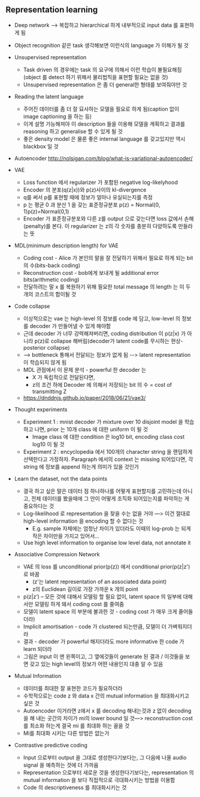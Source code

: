 ## Representation learning
* Deep network —> 복잡하고 hierarchical 하게 내부적으로 input data 를 표현하게 됨
* Object recognition 같은 task 생각해보면 이런식의 language 가 이해가 될 것
* Unsupervised representation
	* Task driven 의 경우에는 task 의 요구에 의해서 이런 학습이 불필요해짐(object 를 detect 하기 위해서 물리법칙을 표현할 필요는 없을 것)
	* Unsupervised representation 은 좀 더 general한 형태를 보여줘야만 것
* Reading the latent language
	* 주어진 데이터를 좀 더 잘 묘사하는 모델을 필요로 하게 됨(caption 없이 image captioning 을 하는 등)
	* 이게 설명 가능해져야 이 description 들을 이용해 모델을 계획하고 결과를 reasoning 하고 generalise 할 수 있게 될 것
	* 좋은 density model 은 물론 좋은 internal language 를 갖고있지만 역시 blackbox 일 것
* Autoencoder
	http://nolsigan.com/blog/what-is-variational-autoencoder/		
* VAE
	* Loss function 에서 regularizer 가 포함된 negative log-likelyhood
	* Encoder 의 분포(q(z|x))와 p(z)사이의 kl-divergence 
	* q를 써서 p를 표현할 때에 정보가 얼마나 유실되는지를 측정
	* p 는 평균 0 과 분산 1 을 갖는 표준정규분포 p(z) = Normal(0, 1)p(z)=Normal(0,1)
	* Encoder 가 표준정규분포와 다른 z를 output 으로 갖는다면 loss 값에서 손해(penalty)를 본다. 이 regularizer 는 z의 각 숫자를 충분히 다양하도록 만들라는 뜻
* MDL(minimum description length) for VAE
	* Coding cost - Alice 가 본인의 말을 잘 전달하기 위해서 필요로 하게 되는 bit의 수(bits-back coding)
	* Reconstruction cost - bob에게 보내게 될 additional error bits(arithmetic coding)
	* 전달하려는 말 x 를 복원하기 위해 필요한 total message 의 length 는 이 두개의 코스트의 합이될 것
* Code collapse
	* 이상적으로는 vae 는 high-level 의 정보를 code 에 담고, low-level 의 정보를 decoder 가 만들어낼 수 있게 해야함
	* 근데 decoder 가 너무 강력해져버리면, coding distribution 이 p(z|x) 가 아니라 p(z)로 collapse 해버림(decoder가 latent code를 무시하는 현상- posterior collapse)
	* --> bottleneck 통해서 전달되는 정보가 없게 됨 --> latent representation 이 학습되지 않게 됨
	* MDL 관점에서 이 문제 분석 - powerful 한 decoder 는 
		* X 가 독립적으로 전달된다면, 
		* z의 조건 하에 Decoder 에 의해서 저장되는 bit 의 수 = cost of transmitting Z
	* https://dnddnjs.github.io/paper/2018/06/21/vae3/
* Thought experiments
	* Experiment 1 : mnist decoder 가 mixture over 10 disjoint model 을 학습하고 나면, prior 는 10개 class 에 대한 uniform 이 될 것
		* Image class 에 대한 condition 은 log10 bit, encoding class cost log10 이 될 것
	* Experiment 2 : encyclopedia 에서 100개의 character string 을 랜덤하게 선택한다고 가정하자. Paragraph 에서의 context 는 missing 되어있다면, 각 string 에 정보를 append 하는게 의미가 있을 것인가


* Learn the dataset, not the data points
	* 결국 하고 싶은 말은 데이터 점 하나하나를 어떻게 표현할지를 고민하는데 아니고, 전체 데이터를 봤을때에 그 안이 어떻게 조직화 되어있는지를 파악하는 게 중요하다는 것
	* Log-likelihood 로 representation 을 찾을 수는 없을 거야 —> 이건 절대로 high-level information 을 encoding 할 수 없다는 것
		* E.g. sample 자체에는 엄청난 차이가 있더라도 이때의 log-prob 는 되게 작은 차이만을 가지고 있어서…
	* Use high level information to organise low level data, not annotate it
		
* Associative Compression Network
	* VAE 의 loss 를 unconditional prior(p(z)) 에서 conditional prior(p(z|z')로 바꿈
		* (z'는 latent representation of an associated data point)
		* z의 Euclidean 길이로 가장 가까운 k 개의 point
	* p(z|z’) – 모든 것에 대해서 모델링 할 필요 없이, latent space 의 일부에 대해서만 모델링 하게 돼서 coding cost 를 줄여줌
	* 모델이 latent space 의 부분에 불과한 것 - coding cost 가 매우 크게 줄어들더라)
	* Implicit amortisation - code 가 clustered 되는만큼, 모델이 더 가벼워지더라
	* 결과 - decoder 가 powerful 해지더라도 more informative 한 code 가 learn 되더라
	* 그림은 input 이 맨 왼쪽이고, 그 옆에것들이 generate 된 결과 / 이것들을 보면 갖고 있는 high level의 정보가 어떤 내용인지 대충 알 수 있음
		

* Mutual Information
	* 데이터를 최대한 잘 표현한 코드가 필요하더라
	* 수학적으로는 code z 와 data x 간의 mutual information 을 최대화시키고 싶은 것
	* Autoencoder 이거라면 z에서 x 를 decoding 해내는것과 z 없이 decoding 을 해 내는 곳간의 차이가 mi의 lower bound 일 것—> reconstruction cost 를 최소화 하는게 결국 mi 를 최대화 하는 꼴을 것
	* Mi를 최대화 시키는 다른 방법은 없는가
	 
* Contrastive predictive coding
	* Input 으로부터 output 을 그대로 생성한다기보다는, 그 다음에 나올 audio signal 을 예측하는 것에 더 가까움
	* Representation 으로부터 새로운 것을 생성한다기보다는, representation 의 mutual information 을 보다 직접적으로 극대화시키는 방법을 이용함
	* Code 의 descriptiveness 를 최대화시키는 것

